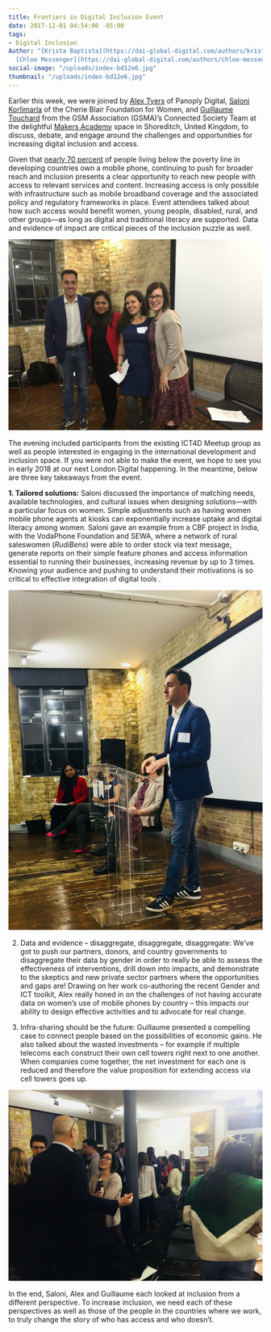 ```yaml
---
title: Frontiers in Digital Inclusion Event
date: 2017-12-01 04:54:00 -05:00
tags:
- Digital Inclusion
Author: "[Krista Baptista](https://dai-global-digital.com/authors/krista-baptista/),
  [Chloe Messenger](https://dai-global-digital.com/authors/chloe-messenger/)"
social-image: "/uploads/index-bd12e6.jpg"
thumbnail: "/uploads/index-bd12e6.jpg"
---
```


Earlier this week, we were joined by [Alex Tyers](https://www.panoplydigital.com/our-team/#/alex-tyers-2/) of Panoply Digital, [Saloni Korlimarla](https://www.linkedin.com/in/saloni-korlimarla-5102685) of the Cherie Blair Foundation for Women, and [Guillaume Touchard](https://www.gsma.com/mobilefordevelopment/author/guillaume-touchard) from the GSM Association (GSMA)’s Connected Society  Team at the delightful [Makers Academy](http://www.makersacademy.com/) space in Shoreditch, United Kingdom, to discuss, debate, and engage around the challenges and opportunities for increasing digital inclusion and access.

<!--more-->

Given that [nearly 70 percent](http://www.itu.int/en/ITU-D/Statistics/Documents/facts/ICTFactsFigures2016.pdf) of people living below the poverty line in developing countries own a mobile phone, continuing to push for broader reach and inclusion presents a clear opportunity to reach new people with access to relevant services and content. Increasing access is only possible with infrastructure such as mobile broadband coverage and the associated policy and regulatory frameworks in place. Event attendees talked about how such access would benefit women, young people, disabled, rural, and other groups—as long as digital and traditional literacy are supported. Data and evidence of impact are critical pieces of the inclusion puzzle as well.

![index-93222b.jpg](/uploads/index-93222b.jpg)

The evening included participants from the existing ICT4D Meetup group as well as people interested in engaging in the international development and inclusion space. If you were not able to make the event, we hope to see you in early 2018 at our next London Digital happening. In the meantime, below are three key takeaways from the event.

**1. Tailored solutions:** Saloni discussed the importance of matching needs, available technologies, and cultural issues when designing solutions—with a particular focus on women.  Simple adjustments such as having women mobile phone agents at kiosks can exponentially increase uptake and digital literacy among women. Saloni gave an example from a CBF project in India, with the VodaPhone Foundation and SEWA, where a network of rural saleswomen (*RudiBens*) were able to order stock via text message, generate reports on their simple feature phones and access information essential to running their businesses, increasing revenue by up to 3 times. Knowing your audience and pushing to understand their motivations is so critical to effective integration of digital tools .

   ![8.jpg](/uploads/8.jpg)

2. Data and evidence – disaggregate, disaggregate, disaggregate: We’ve got to push our partners, donors, and country governments to disaggregate their data by gender in order to really be able to assess the effectiveness of interventions, drill down into impacts, and demonstrate to the skeptics and new private sector partners where the opportunities and gaps are! Drawing on her work co-authoring the recent Gender and ICT toolkit, Alex really honed in on the challenges of not having accurate data on women’s use of mobile phones by country – this impacts our ability to design effective activities and to advocate for real change.

3. Infra-sharing should be the future: Guillaume presented a compelling case to connect people based on the possibilities of economic gains.  He also talked about the wasted investments – for example if multiple telecoms each construct their own cell towers right next to one another.  When companies come together, the net investment for each one is reduced and therefore the value proposition for extending access via cell towers goes up.

![9.jpg](/uploads/9.jpg)

In the end, Saloni, Alex and Guillaume each looked at inclusion from a different perspective. To increase inclusion, we need each of these perspectives as well as those of the people in the countries where we work, to truly change the story of who has access and who doesn’t.